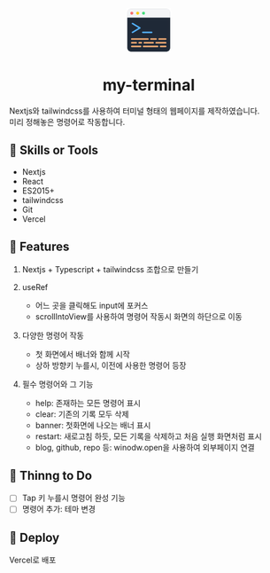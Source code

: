 <p align="center">
  <a href="https://my-terminal.diveindeep.space)">
    <img src="public/static/android-chrome-512x512.png" width="80" height="80" alt="logo">
  </a>
</p>
<h1 align="center">my-terminal</h1>


Nextjs와 tailwindcss를 사용하여 터미널 형태의 웹페이지를 제작하였습니다.  
미리 정해놓은 명령어로 작동합니다.


## 🔧 Skills or Tools
- Nextjs
- React
- ES2015+
- tailwindcss
- Git
- Vercel


## 🎯 Features
1. Nextjs + Typescript + tailwindcss 조합으로 만들기

2. useRef
   - 어느 곳을 클릭해도 input에 포커스
   - scrollIntoView를 사용하여 명령어 작동시 화면의 하단으로 이동

3. 다양한 명령어 작동
   - 첫 화면에서 배너와 함께 시작
   - 상하 방향키 누를시, 이전에 사용한 명령어 등장

4. 필수 명령어와 그 기능
   - help: 존재하는 모든 명령어 표시
   - clear: 기존의 기록 모두 삭제
   - banner: 첫화면에 나오는 배너 표시
   - restart: 새로고침 하듯, 모든 기록을 삭제하고  처음 실행 화면처럼 표시
   - blog, github, repo 등: winodw.open을 사용하여 외부페이지 연결


## 📌 Thinng to Do
- [ ] Tap 키 누를시 명령어 완성 기능
- [ ] 명령어 추가: 테마 변경

## 💫 Deploy
Vercel로 배포


